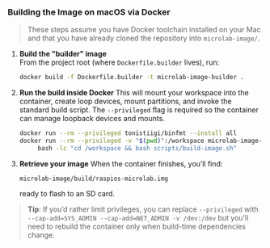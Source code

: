 ### Building the Image on macOS via Docker

> These steps assume you have Docker toolchain installed on your Mac and that you have already cloned the repository into `microlab-image/`.

1. **Build the "builder" image**  
   From the project root (where `Dockerfile.builder` lives), run:
   ```bash
   docker build -f Dockerfile.builder -t microlab-image-builder .
   ```

2. **Run the build inside Docker**
   This will mount your workspace into the container, create loop devices, mount partitions, and invoke the standard build script. The `--privileged` flag is required so the container can manage loopback devices and mounts.

   ```bash
   docker run --rm --privileged tonistiigi/binfmt --install all
   docker run --rm --privileged -v "$(pwd)":/workspace microlab-image-builder \
        bash -lc "cd /workspace && bash scripts/build-image.sh"   
   ```

3. **Retrieve your image**
   When the container finishes, you’ll find:

   ```
   microlab-image/build/raspios-microlab.img
   ```

   ready to flash to an SD card.

> **Tip**: If you’d rather limit privileges, you can replace `--privileged` with
> `--cap-add=SYS_ADMIN --cap-add=NET_ADMIN -v /dev:/dev`
> but you’ll need to rebuild the container only when build-time dependencies change.
